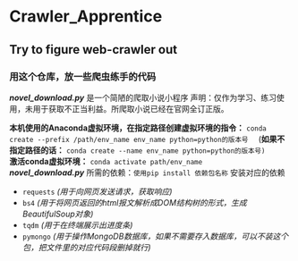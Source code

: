 # Crawler_Apprentice
## Try to figure web-crawler out
### 用这个仓库，放一些爬虫练手的代码


***novel_download.py*** 是一个简陋的爬取小说小程序
声明：仅作为学习、练习使用，未用于获取不正当利益。所爬取小说已经在官网全订正版。

**本机使用的Anaconda虚拟环境，在指定路径创建虚拟环境的指令：**  ```conda create --prefix /path/env_name env_name python=python的版本号  ```
(**如果不指定路径的话：** ```conda create --name env_name python=python的版本号)```    
**激活conda虚拟环境：**  ```conda activate path/env_name```    
***novel_download.py*** 所需的依赖：```使用pip install 依赖包名称``` 安装对应的依赖
- ```requests```  *(用于向网页发送请求，获取响应)*
- ```bs4```  *(用于将网页返回的html报文解析成DOM结构树的形式，生成BeautifulSoup对象)*
- ```tqdm```  *(用于在终端展示出进度条)*
- ```pymongo```  *(用于操作MongoDB数据库，如果不需要存入数据库，可以不装这个包，把文件里的对应代码段删掉就行)*
